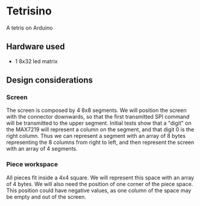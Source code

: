 # Tetrisino
A tetris on Arduino

## Hardware used
* 1 8x32 led matrix

## Design considerations

### Screen

The screen is composed by 4 8x8 segments.
We will position the screen with the connector downwards, so that the first transmitted
SPI command will be transmitted to the upper segment.
Initial tests show that a "digit" on the MAX7219 will represent a column on the segment,
and that digit 0 is the right column.
Thus we can represent a segment with an array of 8 bytes representing the 8 columns from
right to left, and then represent the screen with an array of 4 segments.

### Piece workspace

All pieces fit inside a 4x4 square.
We will represent this space with an array of 4 bytes.
We will also need the position of one corner of the piece space.
This position could have negative values, as one column of the space may be empty and out
of the screen.